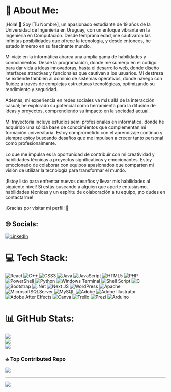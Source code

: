 # 💫 About Me:
¡Hola! 👋 Soy [Tu Nombre], un apasionado estudiante de 19 años de la Universidad de Ingeniería en Uruguay, con un enfoque vibrante en la Ingeniería en Computación. Desde temprana edad, me cautivaron las infinitas posibilidades que ofrece la tecnología, y desde entonces, he estado inmerso en su fascinante mundo.<br><br>Mi viaje en la informática abarca una amplia gama de habilidades y conocimientos. Desde la programación, donde me sumerjo en el código para dar vida a ideas innovadoras, hasta el desarrollo web, donde diseño interfaces atractivas y funcionales que cautivan a los usuarios. Mi destreza se extiende también al dominio de sistemas operativos, donde navego con fluidez a través de complejas estructuras tecnológicas, optimizando su rendimiento y seguridad.<br><br>Además, mi experiencia en redes sociales va más allá de la interacción casual; he explorado su potencial como herramienta para la difusión de ideas y proyectos, comprendiendo su impacto en la sociedad actual.<br><br>Mi trayectoria incluye estudios semi profesionales en informática, donde he adquirido una sólida base de conocimientos que complementan mi formación universitaria. Estoy comprometido con el aprendizaje continuo y siempre estoy buscando desafíos que me impulsen a crecer tanto personal como profesionalmente.<br><br>Lo que me impulsa es la oportunidad de contribuir con mi creatividad y habilidades técnicas a proyectos significativos y emocionantes. Estoy emocionado de colaborar con equipos apasionados que comparten mi visión de utilizar la tecnología para transformar el mundo.<br><br>¡Estoy listo para enfrentar nuevos desafíos y llevar mis habilidades al siguiente nivel! Si estás buscando a alguien que aporte entusiasmo, habilidades técnicas y un espíritu de colaboración a tu equipo, ¡no dudes en contactarme!<br><br>¡Gracias por visitar mi perfil! 🚀


## 🌐 Socials:
[![LinkedIn](https://img.shields.io/badge/LinkedIn-%230077B5.svg?logo=linkedin&logoColor=white)](https://linkedin.com/in/https://www.linkedin.com/in/nahuel-perez-6b3076255/) 

# 💻 Tech Stack:
![React](https://img.shields.io/badge/react-%2320232a.svg?style=for-the-badge&logo=react&logoColor=%2361DAFB) ![C++](https://img.shields.io/badge/c++-%2300599C.svg?style=for-the-badge&logo=c%2B%2B&logoColor=white) ![CSS3](https://img.shields.io/badge/css3-%231572B6.svg?style=for-the-badge&logo=css3&logoColor=white) ![Java](https://img.shields.io/badge/java-%23ED8B00.svg?style=for-the-badge&logo=openjdk&logoColor=white) ![JavaScript](https://img.shields.io/badge/javascript-%23323330.svg?style=for-the-badge&logo=javascript&logoColor=%23F7DF1E) ![HTML5](https://img.shields.io/badge/html5-%23E34F26.svg?style=for-the-badge&logo=html5&logoColor=white) ![PHP](https://img.shields.io/badge/php-%23777BB4.svg?style=for-the-badge&logo=php&logoColor=white) ![PowerShell](https://img.shields.io/badge/PowerShell-%235391FE.svg?style=for-the-badge&logo=powershell&logoColor=white) ![Python](https://img.shields.io/badge/python-3670A0?style=for-the-badge&logo=python&logoColor=ffdd54) ![Windows Terminal](https://img.shields.io/badge/Windows%20Terminal-%234D4D4D.svg?style=for-the-badge&logo=windows-terminal&logoColor=white) ![Shell Script](https://img.shields.io/badge/shell_script-%23121011.svg?style=for-the-badge&logo=gnu-bash&logoColor=white) ![C](https://img.shields.io/badge/c-%2300599C.svg?style=for-the-badge&logo=c&logoColor=white) ![Bootstrap](https://img.shields.io/badge/bootstrap-%238511FA.svg?style=for-the-badge&logo=bootstrap&logoColor=white) ![.Net](https://img.shields.io/badge/.NET-5C2D91?style=for-the-badge&logo=.net&logoColor=white) ![Next JS](https://img.shields.io/badge/Next-black?style=for-the-badge&logo=next.js&logoColor=white) ![WordPress](https://img.shields.io/badge/WordPress-%23117AC9.svg?style=for-the-badge&logo=WordPress&logoColor=white) ![Apache](https://img.shields.io/badge/apache-%23D42029.svg?style=for-the-badge&logo=apache&logoColor=white) ![MicrosoftSQLServer](https://img.shields.io/badge/Microsoft%20SQL%20Server-CC2927?style=for-the-badge&logo=microsoft%20sql%20server&logoColor=white) ![MySQL](https://img.shields.io/badge/mysql-%2300000f.svg?style=for-the-badge&logo=mysql&logoColor=white) ![Adobe](https://img.shields.io/badge/adobe-%23FF0000.svg?style=for-the-badge&logo=adobe&logoColor=white) ![Adobe Illustrator](https://img.shields.io/badge/adobe%20illustrator-%23FF9A00.svg?style=for-the-badge&logo=adobe%20illustrator&logoColor=white) ![Adobe After Effects](https://img.shields.io/badge/Adobe%20After%20Effects-9999FF.svg?style=for-the-badge&logo=Adobe%20After%20Effects&logoColor=white) ![Canva](https://img.shields.io/badge/Canva-%2300C4CC.svg?style=for-the-badge&logo=Canva&logoColor=white) ![Trello](https://img.shields.io/badge/Trello-%23026AA7.svg?style=for-the-badge&logo=Trello&logoColor=white) ![Prezi](https://img.shields.io/badge/Prezi-%23000000.svg?style=for-the-badge&logo=Prezi&logoColor=white) ![Arduino](https://img.shields.io/badge/-Arduino-00979D?style=for-the-badge&logo=Arduino&logoColor=white)
# 📊 GitHub Stats:
![](https://github-readme-stats.vercel.app/api?username=nahuel934&theme=dark&hide_border=false&include_all_commits=false&count_private=false)<br/>
![](https://github-readme-streak-stats.herokuapp.com/?user=nahuel934&theme=dark&hide_border=false)<br/>
![](https://github-readme-stats.vercel.app/api/top-langs/?username=nahuel934&theme=dark&hide_border=false&include_all_commits=false&count_private=false&layout=compact)

### 🔝 Top Contributed Repo
![](https://github-contributor-stats.vercel.app/api?username=nahuel934&limit=5&theme=dark&combine_all_yearly_contributions=true)

---
[![](https://visitcount.itsvg.in/api?id=nahuel934&icon=0&color=0)](https://visitcount.itsvg.in)

<!-- Proudly created with GPRM ( https://gprm.itsvg.in ) -->
